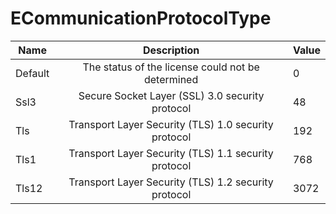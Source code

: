 # ECommunicationProtocolType

| Name    |                      Description                     | Value |
| ------- | :--------------------------------------------------: | ----- |
| Default |   The status of the license could not be determined  | 0     |
| Ssl3    |    Secure Socket Layer (SSL) 3.0 security protocol   | 48    |
| Tls     | Transport Layer Security (TLS) 1.0 security protocol | 192   |
| Tls1    | Transport Layer Security (TLS) 1.1 security protocol | 768   |
| Tls12   | Transport Layer Security (TLS) 1.2 security protocol | 3072  |
